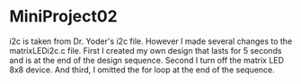 MiniProject02
=============

i2c is taken from Dr. Yoder's i2c file. However I made several changes to the matrixLEDi2c.c file. First I created my own design that lasts for 5 seconds and is at the end of the design sequence. Second I turn off the matrix LED 8x8 device. And third, I omitted the for loop at the end of the sequence.


